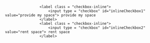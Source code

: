 					<label class = "checkbox-inline">
						<input type = "checkbox" id="inlineCheckbox1" value="provide my space"> provide my space
					</label>
					<label class = "checkbox-inline">
						<input type = "checkbox" id="inlineCheckbox2" value="rent space"> rent space
					</label>